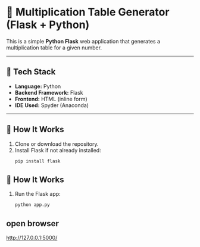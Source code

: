 # 🧮 Multiplication Table Generator (Flask + Python)

This is a simple **Python Flask** web application that generates a multiplication table for a given number.

---

## 🚀 Tech Stack
- **Language:** Python  
- **Backend Framework:** Flask  
- **Frontend:** HTML (inline form)  
- **IDE Used:** Spyder (Anaconda)

---

## 🧩 How It Works
1. Clone or download the repository.
2. Install Flask if not already installed:
   ```bash
   pip install flask


## 🧩 How It Works
1. Run the Flask app:
   ```bash
   python app.py
## open browser
http://127.0.0.1:5000/


